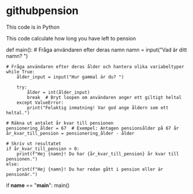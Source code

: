 # githubpension

This code is in Python 

This code calculate how long you have left to pension

def main():
    # Fråga användaren efter deras namn
    namn = input("Vad är ditt namn? ")

    # Fråga användaren efter deras ålder och hantera olika variabeltyper
    while True:
        ålder_input = input("Hur gammal är du? ")

        try:
            ålder = int(ålder_input)
            break  # Bryt loopen om användaren anger ett giltigt heltal
        except ValueError:
            print("Felaktig inmatning! Var god ange åldern som ett heltal.")

    # Räkna ut antalet år kvar till pensionen
    pensionering_ålder = 67  # Exempel: Antagen pensionsålder på 67 år
    år_kvar_till_pension = pensionering_ålder - ålder

    # Skriv ut resultatet
    if år_kvar_till_pension > 0:
        print(f"Hej {namn}! Du har {år_kvar_till_pension} år kvar till pensionen.")
    else:
        print(f"Hej {namn}! Du har redan gått i pension eller är pensionär.")

if __name__ == "__main__":
    main()
